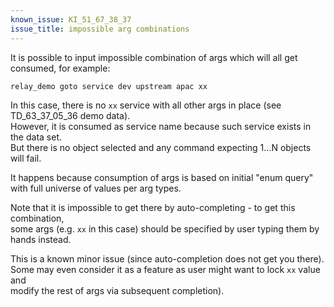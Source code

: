 ```yaml
---
known_issue: KI_51_67_38_37
issue_title: impossible arg combinations
---
```


It is possible to input impossible combination of args which will all get consumed, for example:

```sh
relay_demo goto service dev upstream apac xx
```

In this case, there is no `xx` service with all other args in place (see TD_63_37_05_36 demo data).<br/>
However, it is consumed as service name because such service exists in the data set.<br/>
But there is no object selected and any command expecting 1...N objects will fail.

It happens because consumption of args is based on initial "enum query" with full universe of values per arg types.

Note that it is impossible to get there by auto-completing - to get this combination,<br/>
some args (e.g. `xx` in this case) should be specified by user typing them by hands instead.

This is a known minor issue (since auto-completion does not get you there).<br/>
Some may even consider it as a feature as user might want to lock `xx` value and<br/>
modify the rest of args via subsequent completion).
